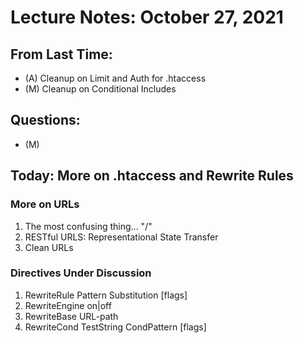 # Lecture Notes: October 27, 2021

## From Last Time:
   - (A) Cleanup on Limit and Auth for .htaccess
   - (M) Cleanup on Conditional Includes

## Questions:
   - (M)

## Today: More on .htaccess and Rewrite Rules


### More on URLs
   1. The most confusing thing... "/"
   1. RESTful URLS: Representational State Transfer
   1. Clean URLs


### Directives Under Discussion
   1. RewriteRule Pattern Substitution [flags]
   1. RewriteEngine on|off
   1. RewriteBase URL-path
   1. RewriteCond TestString CondPattern [flags]